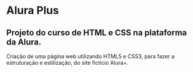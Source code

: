 # Alura Plus

## Projeto do curso de HTML e CSS na plataforma da Alura.

Criação de uma página web utilizando HTML5 e CSS3, para fazer a estruturação e estilização, do site fictício Alura+.
